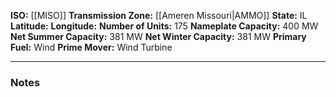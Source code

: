 **ISO:** [[MISO]]
**Transmission Zone:** [[Ameren Missouri|AMMO]]
**State:** IL
**Latitude:**
**Longitude:**
**Number of Units:** 175
**Nameplate Capacity:** 400 MW
**Net Summer Capacity:** 381 MW
**Net Winter Capacity:** 381 MW
**Primary Fuel:** Wind
**Prime Mover:** Wind Turbine

---
### Notes